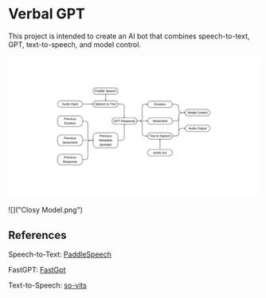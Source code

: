 # Verbal GPT

This project is intended to create an AI bot that combines speech-to-text, GPT, text-to-speech, and model control.

<div align="center">
    <img src="Closy Model.png" alt="Closy Model">
</div>

![]("Closy Model.png")

## References

Speech-to-Text: [PaddleSpeech](https://github.com/PaddlePaddle/PaddleSpeech)

FastGPT: [FastGpt](https://github.com/labring/FastGPT)

Text-to-Speech: [so-vits](https://github.com/svc-develop-team/so-vits-svc)
